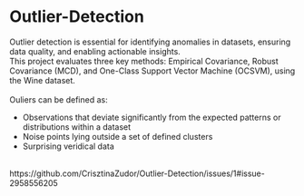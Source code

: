 # Outlier-Detection

Outlier detection is essential for identifying anomalies in datasets, ensuring data quality, and enabling actionable insights. <br>
This project evaluates three key methods: Empirical Covariance, Robust Covariance (MCD), and One-Class Support Vector Machine (OCSVM), using the Wine dataset.<br>
<br>
Ouliers can be defined as:<br>
* Observations that deviate significantly from the expected patterns or distributions within a dataset<br>
* Noise points lying outside a set of defined clusters<br>
* Surprising veridical data<br>
<br>
https://github.com/CrisztinaZudor/Outlier-Detection/issues/1#issue-2958556205
<br>




